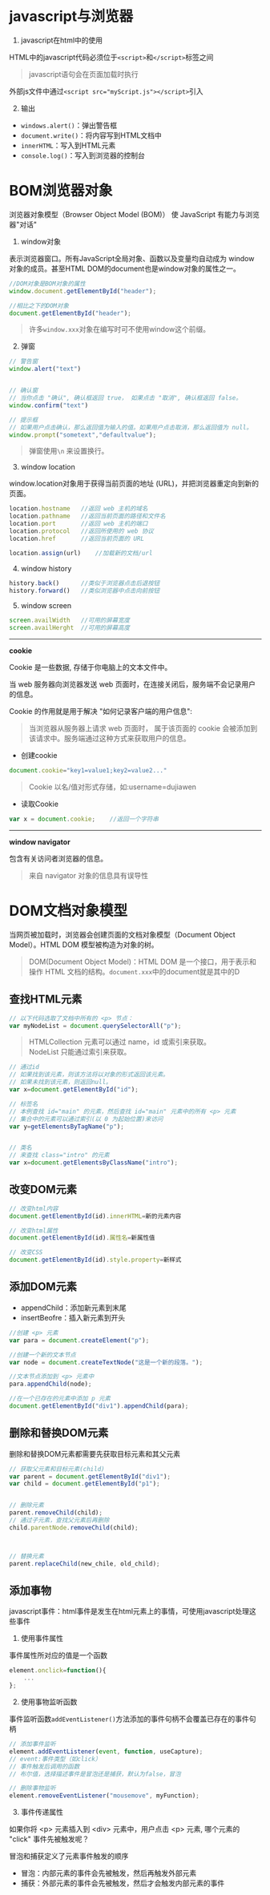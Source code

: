 # javascript与浏览器

1. javascript在html中的使用


HTML中的javascript代码必须位于`<script>`和`</script>`标签之间

> javascript语句会在页面加载时执行

外部js文件中通过`<script src="myScript.js"></script>`引入


2. 输出

- `windows.alert()`：弹出警告框
- `document.write()`：将内容写到HTML文档中
- `innerHTML`：写入到HTML元素
- `console.log()`：写入到浏览器的控制台




# BOM浏览器对象


浏览器对象模型（Browser Object Model (BOM)） 使 JavaScript 有能力与浏览器"对话"

1. window对象

表示浏览器窗口。所有JavaScript全局对象、函数以及变量均自动成为 window 对象的成员。甚至HTML DOM的document也是window对象的属性之一。

```js
//DOM对象是BOM对象的属性
window.document.getElementById("header");

//相比之下的DOM对象
document.getElementById("header");
```

> 许多`window.xxx`对象在编写时可不使用window这个前缀。



2. 弹窗


```js
// 警告窗
window.alert("text")


// 确认窗
// 当你点击 "确认", 确认框返回 true， 如果点击 "取消", 确认框返回 false。
window.confirm("text")

// 提示框
// 如果用户点击确认，那么返回值为输入的值。如果用户点击取消，那么返回值为 null。
window.prompt("sometext","defaultvalue");
```
> 弹窗使用`\n` 来设置换行。


3. window location

window.location对象用于获得当前页面的地址 (URL)，并把浏览器重定向到新的页面。
```js
location.hostname   //返回 web 主机的域名
location.pathname   //返回当前页面的路径和文件名
location.port       //返回 web 主机的端口
location.protocol   //返回所使用的 web 协议
location.href       //返回当前页面的 URL

location.assign(url)    //加载新的文档/url
```
4. window history

```javascript
history.back()      //类似于浏览器点击后退按钮
history.forward()   //类似浏览器中点击向前按钮
```


5. window screen

```javascript
screen.availWidth   //可用的屏幕宽度
screen.availHerght  //可用的屏幕高度
```
---


**cookie**

Cookie 是一些数据, 存储于你电脑上的文本文件中。

当 web 服务器向浏览器发送 web 页面时，在连接关闭后，服务端不会记录用户的信息。

Cookie 的作用就是用于解决 "如何记录客户端的用户信息":

> 当浏览器从服务器上请求 web 页面时， 属于该页面的 cookie 会被添加到该请求中。服务端通过这种方式来获取用户的信息。


- 创建cookie
```js
document.cookie="key1=value1;key2=value2..."

```

> Cookie 以名/值对形式存储，如:username=dujiawen

- 读取Cookie
```js
var x = document.cookie;    //返回一个字符串
```

---


**window navigator**

包含有关访问者浏览器的信息。

> 来自 navigator 对象的信息具有误导性






# DOM文档对象模型


当网页被加载时，浏览器会创建页面的文档对象模型（Document Object Model）。HTML DOM 模型被构造为对象的树。

> DOM(Document Object Model)：HTML DOM 是一个接口，用于表示和操作 HTML 文档的结构。`document.xxx`中的document就是其中的D


## 查找HTML元素


```js
// 以下代码选取了文档中所有的 <p> 节点：
var myNodeList = document.querySelectorAll("p");
```

> HTMLCollection 元素可以通过 name，id 或索引来获取。  
> NodeList 只能通过索引来获取。



```js
// 通过id
// 如果找到该元素，则该方法将以对象的形式返回该元素。
// 如果未找到该元素，则返回null。
var x=document.getElementById("id");

// 标签名
// 本例查找 id="main" 的元素，然后查找 id="main" 元素中的所有 <p> 元素
// 集合中的元素可以通过索引(以 0 为起始位置)来访问
var y=getElementsByTagName("p");


// 类名
// 来查找 class="intro" 的元素
var x=document.getElementsByClassName("intro");

```



## 改变DOM元素

```js
// 改变html内容
document.getElementById(id).innerHTML=新的元素内容

// 改变html属性
document.getElementById(id).属性名=新属性值

// 改变CSS 
document.getElementById(id).style.property=新样式
```


## 添加DOM元素

- appendChild：添加新元素到末尾
- insertBeofre：插入新元素到开头

```js
//创建 <p> 元素
var para = document.createElement("p");

//创建一个新的文本节点
var node = document.createTextNode("这是一个新的段落。");

//文本节点添加到 <p> 元素中
para.appendChild(node);

//在一个已存在的元素中添加 p 元素
document.getElementById("div1").appendChild(para);
```


## 删除和替换DOM元素

删除和替换DOM元素都需要先获取目标元素和其父元素

```js
// 获取父元素和目标元素(child)
var parent = document.getElementById("div1");
var child = document.getElementById("p1");


// 删除元素
parent.removeChild(child);
// 通过子元素，查找父元素后再删除
child.parentNode.removeChild(child);



// 替换元素
parent.replaceChild(new_chile, old_child);
```



## 添加事物


javascript事件：html事件是发生在html元素上的事情，可使用javascript处理这些事件

1. 使用事件属性

事件属性所对应的值是一个函数

```javascript
element.onclick=function(){
    ...
};
```


2. 使用事物监听函数

事件监听函数`addEventListener()`方法添加的事件句柄不会覆盖已存在的事件句柄
```js
// 添加事件监听
element.addEventListener(event, function, useCapture);
// event:事件类型（如click）
// 事件触发后调用的函数
// 布尔值，选择描述事件是冒泡还是捕获，默认为false，冒泡

// 删除事物监听
element.removeEventListener("mousemove", myFunction);
```


3. 事件传递属性

如果你将 \<p> 元素插入到 \<div> 元素中，用户点击 \<p> 元素, 哪个元素的 "click" 事件先被触发呢？    

冒泡和捕获定义了元素事件触发的顺序  
- 冒泡：内部元素的事件会先被触发，然后再触发外部元素
- 捕获：外部元素的事件会先被触发，然后才会触发内部元素的事件


